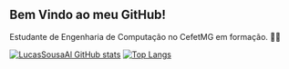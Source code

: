 ## Bem Vindo ao meu GitHub!
Estudante de Engenharia de Computação no CefetMG em formação. 🧑‍💻

[![LucasSousaAl GitHub stats](https://github-readme-stats.vercel.app/api?username=LucasSousaAl&count_private=true&show_icons=true&theme=tokyonight)](https://github.com/anuraghazra/github-readme-stats)
[![Top Langs](https://github-readme-stats.vercel.app/api/top-langs/?username=LucasSousaAl&layout=compact&theme=tokyonight)](https://github.com/anuraghazra/github-readme-stats)
